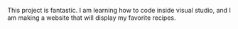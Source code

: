 This project is fantastic.  I am learning how to code inside visual studio, and I am making a website that will display my favorite recipes.